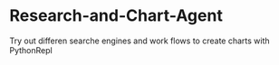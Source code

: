 # Research-and-Chart-Agent
Try out differen searche engines and work flows to create charts with PythonRepl
